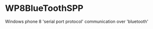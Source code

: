 WP8BlueToothSPP
===============

Windows phone 8 'serial port protocol' communication over 'bluetooth'
